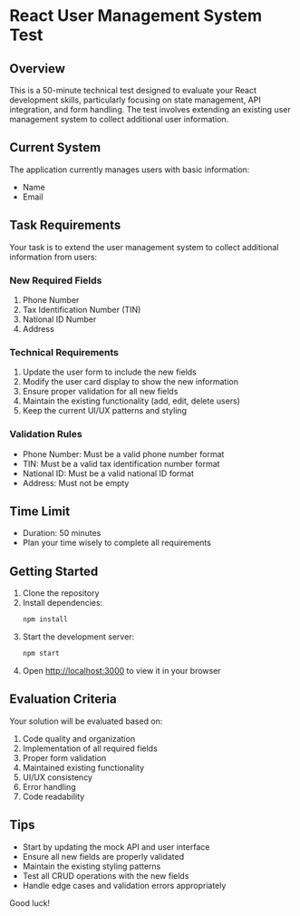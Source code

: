 # React User Management System Test

## Overview
This is a 50-minute technical test designed to evaluate your React development skills, particularly focusing on state management, API integration, and form handling. The test involves extending an existing user management system to collect additional user information.

## Current System
The application currently manages users with basic information:
- Name
- Email

## Task Requirements
Your task is to extend the user management system to collect additional information from users:

### New Required Fields
1. Phone Number
2. Tax Identification Number (TIN)
3. National ID Number
4. Address

### Technical Requirements
1. Update the user form to include the new fields
2. Modify the user card display to show the new information
3. Ensure proper validation for all new fields
4. Maintain the existing functionality (add, edit, delete users)
5. Keep the current UI/UX patterns and styling

### Validation Rules
- Phone Number: Must be a valid phone number format
- TIN: Must be a valid tax identification number format
- National ID: Must be a valid national ID format
- Address: Must not be empty

## Time Limit
- Duration: 50 minutes
- Plan your time wisely to complete all requirements

## Getting Started

1. Clone the repository
2. Install dependencies:
   ```bash
   npm install
   ```
3. Start the development server:
   ```bash
   npm start
   ```
4. Open [http://localhost:3000](http://localhost:3000) to view it in your browser

## Evaluation Criteria
Your solution will be evaluated based on:
1. Code quality and organization
2. Implementation of all required fields
3. Proper form validation
4. Maintained existing functionality
5. UI/UX consistency
6. Error handling
7. Code readability

## Tips
- Start by updating the mock API and user interface
- Ensure all new fields are properly validated
- Maintain the existing styling patterns
- Test all CRUD operations with the new fields
- Handle edge cases and validation errors appropriately

Good luck!
